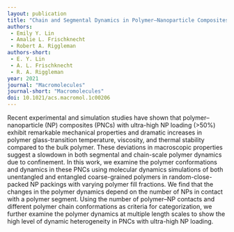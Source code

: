 ```yaml
---
layout: publication
title: "Chain and Segmental Dynamics in Polymer–Nanoparticle Composites with High Nanoparticle Loading " 
authors:
 - Emily Y. Lin
 - Amalie L. Frischknecht
 - Robert A. Riggleman
authors-short:
 - E. Y. Lin
 - A. L. Frischknecht
 - R. A. Riggleman
year: 2021
journal: "Macromolecules"
journal-short: "Macromolecules"
doi: 10.1021/acs.macromol.1c00206
---
```


Recent experimental and simulation studies have shown that polymer–nanoparticle (NP) composites (PNCs) with ultra-high NP loading (>50%) exhibit remarkable mechanical properties and dramatic increases in polymer glass-transition temperature, viscosity, and thermal stability compared to the bulk polymer. These deviations in macroscopic properties suggest a slowdown in both segmental and chain-scale polymer dynamics due to confinement. In this work, we examine the polymer conformations and dynamics in these PNCs using molecular dynamics simulations of both unentangled and entangled coarse-grained polymers in random-close-packed NP packings with varying polymer fill fractions. We find that the changes in the polymer dynamics depend on the number of NPs in contact with a polymer segment. Using the number of polymer–NP contacts and different polymer chain conformations as criteria for categorization, we further examine the polymer dynamics at multiple length scales to show the high level of dynamic heterogeneity in PNCs with ultra-high NP loading.

